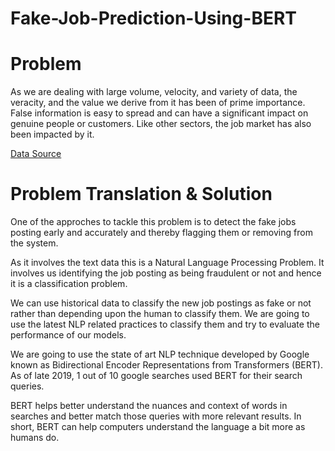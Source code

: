# Fake-Job-Prediction-Using-BERT
# Problem
As we are dealing with large volume, velocity, and variety of data, the veracity, and the value we derive from it has been of prime importance.
False information is easy to spread and can have a significant impact on genuine people or customers. Like other sectors, the job market has also been impacted by it.

[Data Source](http://emscad.samos.aegean.gr/)

# Problem Translation & Solution
One of the approches to tackle this problem is to detect the fake jobs posting early and accurately and thereby flagging them or removing from the system.

As it involves the text data this is a Natural Language Processing Problem. It involves us identifying the job posting as being fraudulent or not and hence it is a classification problem.

We can use historical data to classify the new job postings as fake or not rather than depending upon the human to classify them. We are going to use the latest NLP related practices to classify them and try to evaluate the performance of our models.

We are going to use the state of art NLP technique developed by Google known as Bidirectional Encoder Representations from Transformers (BERT). As of late 2019, 1 out of 10 google searches used BERT for their search queries.  

BERT helps better understand the nuances and context of words in searches and better match those queries with more relevant results.
In short, BERT can help computers understand the language a bit more as humans do.
 

